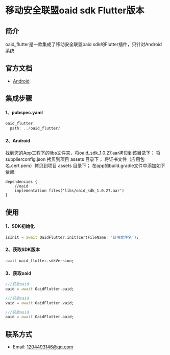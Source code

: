 # 移动安全联盟oaid sdk Flutter版本

## 简介
  oaid_flutter是一款集成了移动安全联盟oaid sdk的Flutter插件，只针对Android系统

## 官方文档
* [Android](http://www.msa-alliance.cn/)

## 集成步骤
#### 1、pubspec.yaml
```Dart
oaid_flutter:
  path: ../oaid_flutter/
```

#### 2、Android
找到您的App⼯程下的libs⽂件夹，将oaid_sdk_1.0.27.aar拷⻉到该⽬录下；
将 supplierconfig.json 拷贝到项目 assets 目录下；
将证书文件（应用包名.cert.pem）拷贝到项目 assets 目录下；
在app的build.gradle⽂件中添加如下依赖:
```
dependencies {
    //oaid
    implementation files('libs/oaid_sdk_1.0.27.aar')
}
```

## 使用

#### 1、SDK初始化
```Dart
isInit = await OaidFlutter.init(certFileName: '证书文件名');
```
#### 2、获取SDK版本
```Dart
await oaid_flutter.sdkVersion;
```
#### 3、获取oaid
```Dart
///获取oaid
oaid = await OaidFlutter.oaid;

///获取vaid
vaid = await OaidFlutter.vaid;

///获取aaid
aaid = await OaidFlutter.aaid;
```

## 联系方式
* Email: 1204493146@qq.com
